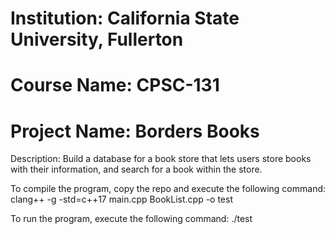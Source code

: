 # Institution: California State University, Fullerton
# Course Name: CPSC-131
# Project Name: Borders Books
Description: Build a database for a book store that lets users store books with their information, and search for a book within the store.

To compile the program, copy the repo and execute the following command:
clang++ -g -std=c++17 main.cpp BookList.cpp -o test

To run the program, execute the following command:
./test

